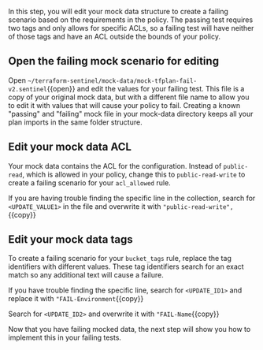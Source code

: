 In this step, you will edit your mock data structure to create a failing scenario based on the requirements in the policy. The passing test requires two tags and only allows for specific ACLs, so a failing test will have neither of those tags and have an ACL outside the bounds of your policy.

## Open the failing mock scenario for editing

Open `~/terraform-sentinel/mock-data/mock-tfplan-fail-v2.sentinel`{{open}} and edit the values for your failing test. This file is a copy of your original mock data, but with a different file name to allow you to edit it with values that will cause your policy to fail. Creating a known "passing" and "failing" mock file in your mock-data directory keeps all your plan imports in the same folder structure.

## Edit your mock data ACL

Your mock data contains the ACL for the configuration. Instead of `public-read`, which is allowed in your policy, change this to `public-read-write` to create a failing scenario for your `acl_allowed` rule. 

If you are having trouble finding the specific line in the collection, search for `<UPDATE_VALUE1>` in the file and overwrite it with `"public-read-write",`{{copy}}

## Edit your mock data tags

To create a failing scenario for your `bucket_tags` rule, replace the tag identifiers with different values. These tag identifiers search for an exact match so any additional text will cause a failure. 

If you have trouble finding the specific line, search for `<UPDATE_ID1>` and replace it with `"FAIL-Environment`{{copy}}

Search for `<UPDATE_ID2>` and overwrite it with `"FAIL-Name`{{copy}}

Now that you have failing mocked data, the next step will show you how to implement this in your failing tests.